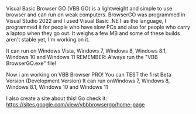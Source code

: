 Visual Basic Browser GO (VBB GO) is a lightweight and simple to use browser and can run on weak computers. BrowserGO was programmed in Visual Studio 2022 and I used Visual Basic .NET as the language, I programmed it for people who have slow PCs and also for people who carry a laptop when they go out. It weighs a few MB and some of these builds aren't stable yet, I'm working on it.

It can run on Windows Vista, Windows 7, Windows 8, Windows 8.1, Windows 10 and Windows 11
REMEMBER: Always run the "VBB BrowserGO.exe" file!

Now i am working on VBB Browser PRO! You can TEST the first Beta Version (Development Version)
It can run onWindows 7, Windows 8, Windows 8.1, Windows 10 and Windows 11

I also create a site about this! Go check it: https://sites.google.com/view/vbbbrowsergo/home-page
